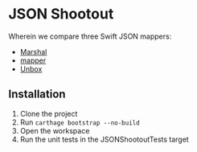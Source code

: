 # JSON Shootout

Wherein we compare three Swift JSON mappers:
* [Marshal](https://github.com/utahiosmac/Marshal)
* [mapper](https://github.com/lyft/mapper)
* [Unbox](https://github.com/JohnSundell/Unbox)

## Installation
1. Clone the project
2. Run `carthage bootstrap --no-build`
3. Open the workspace
4. Run the unit tests in the JSONShootoutTests target
